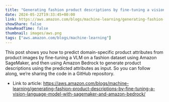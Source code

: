 ```yaml
---
title: "Generating fashion product descriptions by fine-tuning a vision-language model with SageMaker and Amazon Bedrock"
date: 2024-05-22T19:33:45+00:00
link: https://aws.amazon.com/blogs/machine-learning/generating-fashion-product-descriptions-by-fine-tuning-a-vision-language-model-with-sagemaker-and-amazon-bedrock/
showShare: false
showReadTime: false
thumbnail: images/aws.png
tags: ["aws.amazon.com/blogs/machine-learning"]
---
```

This post shows you how to predict domain-specific product attributes from product images by fine-tuning a VLM on a fashion dataset using Amazon SageMaker, and then using Amazon Bedrock to generate product descriptions using the predicted attributes as input. So you can follow along, we’re sharing the code in a GitHub repository.

- Link to article: https://aws.amazon.com/blogs/machine-learning/generating-fashion-product-descriptions-by-fine-tuning-a-vision-language-model-with-sagemaker-and-amazon-bedrock/